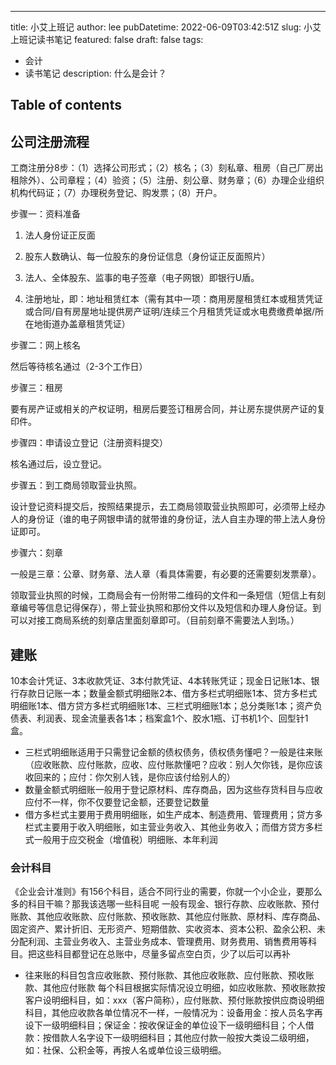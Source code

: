 ---
title: 小艾上班记
author: lee
pubDatetime: 2022-06-09T03:42:51Z
slug: 小艾上班记读书笔记
featured: false
draft: false
tags:
  - 会计
  - 读书笔记
description:
  什么是会计？
## Table of contents

## 公司注册流程
工商注册分8步：（1）选择公司形式；（2）核名；（3）刻私章、租房（自己厂房出租除外）、公司章程；（4）验资；（5）注册、刻公章、财务章；（6）办理企业组织机构代码证；（7）办理税务登记、购发票；（8）开户。

步骤一：资料准备

1. 法人身份证正反面

2. 股​‌‌东人数确认、每一位股东的身份证信息（身份证正反面照片）

3. 法人、全体股东、监事的电子签章（电子网银）即银行U盾。

4. 注册地址，即：地址租赁红本（需有其中一项：商用房屋租赁红本或租赁凭证或合同/自有房屋地址提供房产证明/连续三个月租赁凭证或水电费缴费单据/所在地街道办盖章租赁凭证）

步骤二：网上核名

然后等待核名通过（2-3个工作日）

步骤三：租房

要有房产证或相关的产权证明，租房后要签订租房合同，并让房东提供房产证的复印件。

步骤四：申请设立登记（注册资料提交）

核名通过后，设立登记。

步骤五：到工商局领取营业执照。

设计登记资料提交后，按照结果提示，去工商局领取营业执照即可，必须带上经办人的身份证（谁的电子网银申请的就带谁的身份证，法人自主办理的带上法人身份证即可。

步骤六：刻章

一般是三章：公章、财务章、法人章（看具体需要，有必要的还需要刻发票章）。

领取营业执照的时候，工商局会有一份附带二维码的文件和一条短信（短信上有刻章编号等信息记得保存），带上营业执照和那份文件以及短信和办理人身份证。到可以对接工商局系统的刻章店里面刻章即可。（目前刻章不需要法人到场。）

## 建账
10本会计凭证、3本收款凭证、3本付款凭证、4本转账凭证；现金日记账1本、银行存款日记账一本；数量金额式明细账2本、借方多栏式明细账1本、贷方多栏式明细账1本、借方贷方多栏式明细账1本、三栏式明细账1本；总分类账1本；资产负债表、利润表、现金流量表各1本；档案盒1个、胶水1瓶、订书机1个、回型针1盒。
- 三栏式明细账适用于只需登记金额的债权债务，债权债务懂吧？一般是往来账（应收账款、应付账款，应收、应付账款懂吧？应收：别人欠你钱，是你应该收回来的；应付：你欠别人钱，是你应该付给别人的）
- 数量金额式明细账一般用于登记原材料、库存商品，因为这些存货科目与应收应付不一样，你不仅要登记金额，还要登记数量
- 借方多栏式主要用于费用明细账，如生产成本、制造费用、管理费用；贷方多栏式主要用于收入明细账，如主营业务收入、其他业务收入；而借方贷方多栏式一般用于应交税金（增值税）明细账、本年利润
### 会计科目
《企业会计准则》有156个科目，适合不同行业的需要，你就一个小企业，要那么多的科目干嘛？那我该选哪一些科目呢
一般有现金、银行存款、应收账款、预付账款、其他应收账款、应付账款、预收账款、其他应付账款、原材料、库存商品、固定资产、累计折旧、无形资产、短期借款、实收资本、资本公积、盈余公积、未分配利润、主营业务收入、主营业务成本、管理费用、财务费用、销售费用等科目。把这些科目都登记在总账中，尽量多留点空白页，少了以后可以再补
- 往来账的科目包含应收账款、预付账款、其他应收账款、应付账款、预收账款、其他应付账款
每个科目根据实际情况设立明细，如应收账款、预收账款按客户设明细科目，如：xxx（客户简称），应付账款、预付账款按供应商设明细科目，其他应收款各单位情况不一样，一般情况为：设备用金：按人员名字再设下一级明细科目；保证金：按收保证金的单位设下一级明细科目；个人借款：按借款人名字设下一级明细科目；其他应付款一般按大类设二级明细，如：社保、公积金等，再按人名或单位设三级明细。